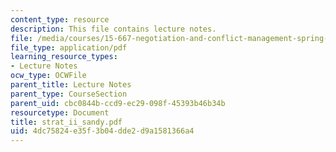 ```yaml
---
content_type: resource
description: This file contains lecture notes.
file: /media/courses/15-667-negotiation-and-conflict-management-spring-2001/4dc75824e35f3b04dde2d9a1581366a4_strat_ii_sandy.pdf
file_type: application/pdf
learning_resource_types:
- Lecture Notes
ocw_type: OCWFile
parent_title: Lecture Notes
parent_type: CourseSection
parent_uid: cbc0844b-ccd9-ec29-098f-45393b46b34b
resourcetype: Document
title: strat_ii_sandy.pdf
uid: 4dc75824-e35f-3b04-dde2-d9a1581366a4
---
```


